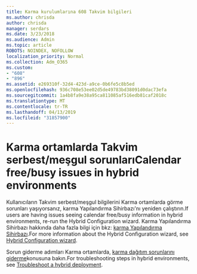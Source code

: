 ```yaml
---
title: Karma kurulumlarına 608 Takvim bilgileri
ms.author: chrisda
author: chrisda
manager: serdars
ms.date: 3/23/2018
ms.audience: Admin
ms.topic: article
ROBOTS: NOINDEX, NOFOLLOW
localization_priority: Normal
ms.collection: Adm_O365
ms.custom:
- "608"
- "896"
ms.assetid: e269310f-32d4-423d-a9ce-0b6fe5c8b5ed
ms.openlocfilehash: 936c708e53ee02d5de49783bd38091d0dac73efa
ms.sourcegitcommit: 1a4b8fa9e38a95ca811085af516edb81caf2018c
ms.translationtype: MT
ms.contentlocale: tr-TR
ms.lasthandoff: 04/13/2019
ms.locfileid: "31857900"
---
```

# <a name="calendar-freebusy-issues-in-hybrid-environments"></a><span data-ttu-id="91c26-102">Karma ortamlarda Takvim serbest/meşgul sorunları</span><span class="sxs-lookup"><span data-stu-id="91c26-102">Calendar free/busy issues in hybrid environments</span></span>

<span data-ttu-id="91c26-103">Kullanıcıların Takvim serbest/meşgul bilgilerini Karma ortamlarda görme sorunları yaşıyorsanız, karma Yapılandırma Sihirbazı'nı yeniden çalıştırın.</span><span class="sxs-lookup"><span data-stu-id="91c26-103">If users are having issues seeing calendar free/busy information in hybrid environments, re-run the Hybrid Configuration wizard.</span></span> <span data-ttu-id="91c26-104">Karma Yapılandırma Sihirbazı hakkında daha fazla bilgi için bkz: [karma Yapılandırma Sihirbazı](https://go.microsoft.com/fwlink/p/?linkid=528149).</span><span class="sxs-lookup"><span data-stu-id="91c26-104">For more information about the Hybrid Configuration wizard, see [Hybrid Configuration wizard](https://go.microsoft.com/fwlink/p/?linkid=528149).</span></span>

<span data-ttu-id="91c26-105">Sorun giderme adımları Karma ortamlarda, [karma dağıtım sorunlarını giderme](https://technet.microsoft.com/library/jj659053.aspx)konusuna bakın.</span><span class="sxs-lookup"><span data-stu-id="91c26-105">For troubleshooting steps in hybrid environments, see [Troubleshoot a hybrid deployment](https://technet.microsoft.com/library/jj659053.aspx).</span></span>
